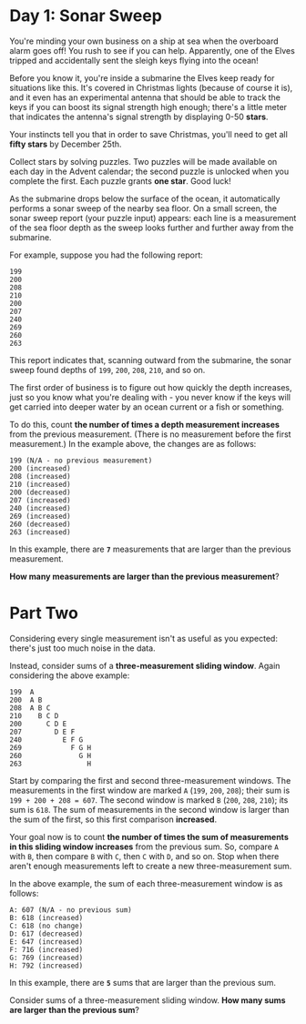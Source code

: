 # Day 1: Sonar Sweep
You're minding your own business on a ship at sea when the overboard alarm goes off! You rush to see if you can help. 
Apparently, one of the Elves tripped and accidentally sent the sleigh keys flying into the ocean!

Before you know it, you're inside a submarine the Elves keep ready for situations like this. It's covered in Christmas 
lights (because of course it is), and it even has an experimental antenna that should be able to track the keys if you 
can boost its signal strength high enough; there's a little meter that indicates the antenna's signal strength by 
displaying 0-50 **stars**.

Your instincts tell you that in order to save Christmas, you'll need to get all **fifty stars** by December 25th.

Collect stars by solving puzzles. Two puzzles will be made available on each day in the Advent calendar; the second 
puzzle is unlocked when you complete the first. Each puzzle grants **one star**. Good luck!

As the submarine drops below the surface of the ocean, it automatically performs a sonar sweep of the nearby sea floor. 
On a small screen, the sonar sweep report (your puzzle input) appears: each line is a measurement of the sea floor depth 
as the sweep looks further and further away from the submarine.

For example, suppose you had the following report:
```
199
200
208
210
200
207
240
269
260
263
```
This report indicates that, scanning outward from the submarine, the sonar sweep found depths of `199`, `200`, `208`, 
`210`, and so on.

The first order of business is to figure out how quickly the depth increases, just so you know what you're dealing 
with - you never know if the keys will get carried into deeper water by an ocean current or a fish or something.

To do this, count **the number of times a depth measurement increases** from the previous measurement. (There is no 
measurement before the first measurement.) In the example above, the changes are as follows:
```
199 (N/A - no previous measurement)
200 (increased)
208 (increased)
210 (increased)
200 (decreased)
207 (increased)
240 (increased)
269 (increased)
260 (decreased)
263 (increased)
```
In this example, there are **`7`** measurements that are larger than the previous measurement.

**How many measurements are larger than the previous measurement**?

# Part Two
Considering every single measurement isn't as useful as you expected: there's just too much noise in the data.

Instead, consider sums of a **three-measurement sliding window**. Again considering the above example:
```
199  A      
200  A B    
208  A B C  
210    B C D
200      C D E
207        D E F
240          E F G
269            F G H
260              G H
263                H
```
Start by comparing the first and second three-measurement windows. The measurements in the first window are marked 
`A` (`199`, `200`, `208`); their sum is `199 + 200 + 208 = 607`. The second window is marked `B` (`200`, `208`, `210`); 
its sum is `618`. The sum of measurements in the second window is larger than the sum of the first, so this first 
comparison **increased**.

Your goal now is to count **the number of times the sum of measurements in this sliding window increases** from the 
previous sum. So, compare `A` with `B`, then compare `B` with `C`, then `C` with `D`, and so on. Stop when there aren't 
enough measurements left to create a new three-measurement sum.

In the above example, the sum of each three-measurement window is as follows:
```
A: 607 (N/A - no previous sum)
B: 618 (increased)
C: 618 (no change)
D: 617 (decreased)
E: 647 (increased)
F: 716 (increased)
G: 769 (increased)
H: 792 (increased)
```
In this example, there are **`5`** sums that are larger than the previous sum.

Consider sums of a three-measurement sliding window. **How many sums are larger than the previous sum**?
